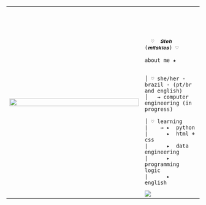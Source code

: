 
<table>
    <tr>
        <td style="width: 70%;">
            <img src="https://github.com/user-attachments/assets/8582e7f6-1317-42de-84f1-238d70a74b93" style="width:100%; border: none;"/>
        </td>
        <td style="width: 30%; vertical-align: middle;">
            <p style="font-family: monospace; font-size: 80px;">    
                
      ♡  𝑺𝒕𝒆𝒉 (𝒎𝒊𝒕𝒔𝒌𝒊𝒆𝒔) ♡
    
</p>                                                                                                                            
                                                                                                  
                                                                                                    
        
    about me ★

    
    │ ♡ she/her - brazil - (pt/br and english)
    │   → computer engineering (in progress) 
    
    │ ♡ learning
    |    → ▸  python
    |      ▸  html + css
    |      ▸  data engineering
    |      ▸  programming logic
    |      ▸  english 

<picture>
  <source
    srcset="https://github-readme-stats.vercel.app/api?username=mitskies&show_icons=true&theme=dark"
    media="(prefers-color-scheme: dracula)"
      srcset="https://github-readme-stats.vercel.app/api?username=mitskies&show_icons=true&theme=dracula"
  />
  <source
    srcset="https://github-readme-stats.vercel.app/api?username=mitskies&show_icons=true"
    media="(prefers-color-scheme: dark), (prefers-color-scheme: dracula)"
  />
  <img src="https://github-readme-stats.vercel.app/api?username=mitskies&show_icons=true" />
</picture>
  
